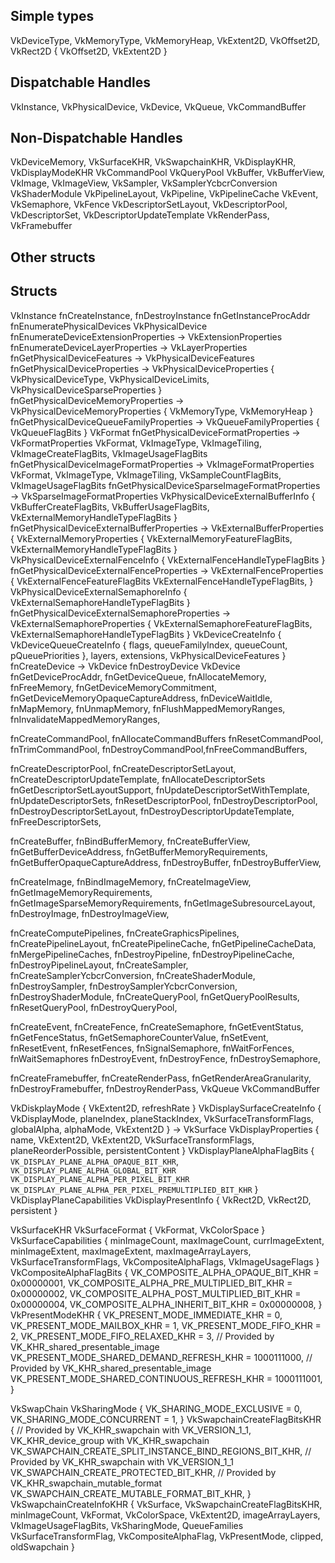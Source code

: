 Simple types
------------

VkDeviceType, VkMemoryType, VkMemoryHeap, VkExtent2D, VkOffset2D,
VkRect2D { VkOffset2D, VkExtent2D }

Dispatchable Handles
--------------------

VkInstance, VkPhysicalDevice, VkDevice, VkQueue, VkCommandBuffer

Non-Dispatchable Handles
------------------------

VkDeviceMemory, VkSurfaceKHR, VkSwapchainKHR, VkDisplayKHR, VkDisplayModeKHR
VkCommandPool
VkQueryPool
VkBuffer, VkBufferView, VkImage, VkImageView, VkSampler, VkSamplerYcbcrConversion
VkShaderModule
VkPipelineLayout, VkPipeline, VkPipelineCache
VkEvent, VkSemaphore, VkFence
VkDescriptorSetLayout, VkDescriptorPool, VkDescriptorSet, VkDescriptorUpdateTemplate
VkRenderPass, VkFramebuffer

Other structs
-------------

Structs
-------

VkInstance
  fnCreateInstance, fnDestroyInstance
  fnGetInstanceProcAddr
  fnEnumeratePhysicalDevices
VkPhysicalDevice
  fnEnumerateDeviceExtensionProperties -> VkExtensionProperties
  fnEnumerateDeviceLayerProperties -> VkLayerProperties
  fnGetPhysicalDeviceFeatures -> VkPhysicalDeviceFeatures
  fnGetPhysicalDeviceProperties -> VkPhysicalDeviceProperties {
     VkPhysicalDeviceType, VkPhysicalDeviceLimits, VkPhysicalDeviceSparseProperties
  }
  fnGetPhysicalDeviceMemoryProperties -> VkPhysicalDeviceMemoryProperties { VkMemoryType, VkMemoryHeap }
  fnGetPhysicalDeviceQueueFamilyProperties -> VkQueueFamilyProperties { VkQueueFlagBits }
  VkFormat
    fnGetPhysicalDeviceFormatProperties -> VkFormatProperties
  VkFormat, VkImageType, VkImageTiling, VkImageCreateFlagBits, VkImageUsageFlagBits
    fnGetPhysicalDeviceImageFormatProperties -> VkImageFormatProperties
  VkFormat, VkImageType, VkImageTiling, VkSampleCountFlagBits, VkImageUsageFlagBits
    fnGetPhysicalDeviceSparseImageFormatProperties -> VkSparseImageFormatProperties
  VkPhysicalDeviceExternalBufferInfo { VkBufferCreateFlagBits, VkBufferUsageFlagBits, VkExternalMemoryHandleTypeFlagBits }
    fnGetPhysicalDeviceExternalBufferProperties -> VkExternalBufferProperties {
        VkExternalMemoryProperties { VkExternalMemoryFeatureFlagBits,  VkExternalMemoryHandleTypeFlagBits
    }
  VkPhysicalDeviceExternalFenceInfo { VkExternalFenceHandleTypeFlagBits }
    fnGetPhysicalDeviceExternalFenceProperties -> VkExternalFenceProperties {
        VkExternalFenceFeatureFlagBits VkExternalFenceHandleTypeFlagBits,
    }
  VkPhysicalDeviceExternalSemaphoreInfo { VkExternalSemaphoreHandleTypeFlagBits }
    fnGetPhysicalDeviceExternalSemaphoreProperties -> VkExternalSemaphoreProperties {
        VkExternalSemaphoreFeatureFlagBits, VkExternalSemaphoreHandleTypeFlagBits
    }
  VkDeviceCreateInfo {
        VkDeviceQueueCreateInfo { flags, queueFamilyIndex, queueCount, pQueuePriorities },
        layers, extensions, VkPhysicalDeviceFeatures
    }
    fnCreateDevice -> VkDevice
  fnDestroyDevice
VkDevice
  fnGetDeviceProcAddr,
  fnGetDeviceQueue,
  fnAllocateMemory, fnFreeMemory,
  fnGetDeviceMemoryCommitment, fnGetDeviceMemoryOpaqueCaptureAddress,
  fnDeviceWaitIdle,
  fnMapMemory, fnUnmapMemory,
  fnFlushMappedMemoryRanges,
  fnInvalidateMappedMemoryRanges,

  fnCreateCommandPool, fnAllocateCommandBuffers
  fnResetCommandPool, fnTrimCommandPool,
  fnDestroyCommandPool,fnFreeCommandBuffers,

  fnCreateDescriptorPool, fnCreateDescriptorSetLayout, fnCreateDescriptorUpdateTemplate, fnAllocateDescriptorSets
  fnGetDescriptorSetLayoutSupport, fnUpdateDescriptorSetWithTemplate, fnUpdateDescriptorSets, fnResetDescriptorPool,
  fnDestroyDescriptorPool, fnDestroyDescriptorSetLayout, fnDestroyDescriptorUpdateTemplate, fnFreeDescriptorSets,

  fnCreateBuffer, fnBindBufferMemory, fnCreateBufferView,
  fnGetBufferDeviceAddress, fnGetBufferMemoryRequirements, fnGetBufferOpaqueCaptureAddress,
  fnDestroyBuffer, fnDestroyBufferView,

  fnCreateImage, fnBindImageMemory, fnCreateImageView,
  fnGetImageMemoryRequirements, fnGetImageSparseMemoryRequirements, fnGetImageSubresourceLayout,
  fnDestroyImage, fnDestroyImageView, 

  fnCreateComputePipelines, fnCreateGraphicsPipelines, fnCreatePipelineLayout, fnCreatePipelineCache,
  fnGetPipelineCacheData, fnMergePipelineCaches,
  fnDestroyPipeline, fnDestroyPipelineCache, fnDestroyPipelineLayout,
  fnCreateSampler, fnCreateSamplerYcbcrConversion, fnCreateShaderModule,
  fnDestroySampler, fnDestroySamplerYcbcrConversion, fnDestroyShaderModule,
  fnCreateQueryPool, fnGetQueryPoolResults, fnResetQueryPool, fnDestroyQueryPool,

  fnCreateEvent, fnCreateFence, fnCreateSemaphore, 
  fnGetEventStatus, fnGetFenceStatus, fnGetSemaphoreCounterValue, fnSetEvent, fnResetEvent, fnResetFences,
  fnSignalSemaphore, fnWaitForFences, fnWaitSemaphores
  fnDestroyEvent, fnDestroyFence, fnDestroySemaphore,

  fnCreateFramebuffer, fnCreateRenderPass,
  fnGetRenderAreaGranularity,
  fnDestroyFramebuffer, fnDestroyRenderPass,
VkQueue
VkCommandBuffer


VkDiskplayMode {
  VkExtent2D, refreshRate
}
VkDisplaySurfaceCreateInfo {
  VkDisplayMode, planeIndex, planeStackIndex, VkSurfaceTransformFlags,
  globalAlpha, alphaMode, VkExtent2D
} -> VkSurface
VkDisplayProperties {
  name, VkExtent2D, VkExtent2D, VkSurfaceTransformFlags, planeReorderPossible,
  persistentContent
}
VkDisplayPlaneAlphaFlagBits {
  `VK_DISPLAY_PLANE_ALPHA_OPAQUE_BIT_KHR`, `VK_DISPLAY_PLANE_ALPHA_GLOBAL_BIT_KHR`
  `VK_DISPLAY_PLANE_ALPHA_PER_PIXEL_BIT_KHR`
  `VK_DISPLAY_PLANE_ALPHA_PER_PIXEL_PREMULTIPLIED_BIT_KHR`
}
VkDisplayPlaneCapabilities
VkDisplayPresentInfo { VkRect2D, VkRect2D, persistent }

VkSurfaceKHR
  VkSurfaceFormat { VkFormat, VkColorSpace }
  VkSurfaceCapabilities {
     minImageCount, maxImageCount,
     currImageExtent, minImageExtent, maxImageExtent, maxImageArrayLayers,
     VkSurfaceTransformFlags, VkCompositeAlphaFlags, VkImageUsageFlags
  }
  VkCompositeAlphaFlagBits {
    VK_COMPOSITE_ALPHA_OPAQUE_BIT_KHR = 0x00000001,
    VK_COMPOSITE_ALPHA_PRE_MULTIPLIED_BIT_KHR = 0x00000002,
    VK_COMPOSITE_ALPHA_POST_MULTIPLIED_BIT_KHR = 0x00000004,
    VK_COMPOSITE_ALPHA_INHERIT_BIT_KHR = 0x00000008,
  }
  VkPresentModeKHR {
    VK_PRESENT_MODE_IMMEDIATE_KHR = 0,
    VK_PRESENT_MODE_MAILBOX_KHR = 1,
    VK_PRESENT_MODE_FIFO_KHR = 2,
    VK_PRESENT_MODE_FIFO_RELAXED_KHR = 3,
    // Provided by VK_KHR_shared_presentable_image
    VK_PRESENT_MODE_SHARED_DEMAND_REFRESH_KHR = 1000111000,
    // Provided by VK_KHR_shared_presentable_image
    VK_PRESENT_MODE_SHARED_CONTINUOUS_REFRESH_KHR = 1000111001,
  }

VkSwapChain
  VkSharingMode {
    VK_SHARING_MODE_EXCLUSIVE = 0,
    VK_SHARING_MODE_CONCURRENT = 1,
  }
  VkSwapchainCreateFlagBitsKHR {
    // Provided by VK_KHR_swapchain with VK_VERSION_1_1, VK_KHR_device_group with VK_KHR_swapchain
    VK_SWAPCHAIN_CREATE_SPLIT_INSTANCE_BIND_REGIONS_BIT_KHR,
    // Provided by VK_KHR_swapchain with VK_VERSION_1_1
    VK_SWAPCHAIN_CREATE_PROTECTED_BIT_KHR,
    // Provided by VK_KHR_swapchain_mutable_format
    VK_SWAPCHAIN_CREATE_MUTABLE_FORMAT_BIT_KHR,
  }
  VkSwapchainCreateInfoKHR {
    VkSurface, VkSwapchainCreateFlagBitsKHR, minImageCount, VkFormat, VkColorSpace,
    VkExtent2D, imageArrayLayers, VkImageUsageFlagBits, VkSharingMode, QueueFamilies
    VkSurfaceTransformFlag, VkCompositeAlphaFlag, VkPresentMode, clipped, oldSwapchain
  }
